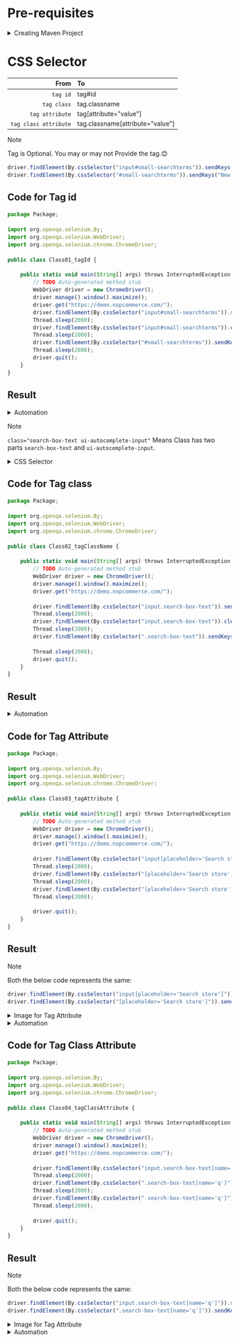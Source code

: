 # Pre-requisites
<details>
  <summary>Creating Maven Project</summary>

  <img alt="Image" src="https://github.com/RouthKiranBabu/Masai-School-Journey/blob/main/Lectures/Selenium/Part022_Locators/imgvid/Prerequisites.gif"> </img>
</details>

# CSS Selector

<div align = center>
  
|From|To|
|--:|:--|
|`tag id`|tag#id|
|`tag class`|tag.classname|
|`tag attribute`|tag[attribute="value"]|
|`tag class attribute`|tag.classname[attribute="value"]|
</div>

>[!NOTE]
>Tag is Optional. You may or may not Provide the tag.😊
>```javascript
>driver.findElement(By.cssSelector("input#small-searchterms")).sendKeys("T-Shirts");
>driver.findElement(By.cssSelector("#small-searchterms")).sendKeys("New T-Shirts");
>```

## Code for Tag id
```javascript
package Package;

import org.openqa.selenium.By;
import org.openqa.selenium.WebDriver;
import org.openqa.selenium.chrome.ChromeDriver;

public class Class01_tagId {

	public static void main(String[] args) throws InterruptedException {
		// TODO Auto-generated method stub
		WebDriver driver = new ChromeDriver();
		driver.manage().window().maximize();
		driver.get("https://demo.nopcommerce.com/");
		driver.findElement(By.cssSelector("input#small-searchterms")).sendKeys("T-Shirts");
		Thread.sleep(2000);
		driver.findElement(By.cssSelector("input#small-searchterms")).clear();
		Thread.sleep(2000);
		driver.findElement(By.cssSelector("#small-searchterms")).sendKeys("New T-Shirts");
		Thread.sleep(2000);
		driver.quit();
	}
}
```
## Result

<details>
  <summary>Automation</summary>

  <img alt="Image" src="./imgvid/tagid.gif" width = 100%> </img>
</details>

>[!NOTE]
>`class="search-box-text ui-autocomplete-input"` Means Class has two parts `search-box-text` and `ui-autocomplete-input`.
><details>
>  <summary>CSS Selector</summary>
>
>  <img alt="Image" src="./imgvid/inputsearchterms.png"> </img>
></details>

## Code for Tag class
```javascript
package Package;

import org.openqa.selenium.By;
import org.openqa.selenium.WebDriver;
import org.openqa.selenium.chrome.ChromeDriver;

public class Class02_tagClassName {

	public static void main(String[] args) throws InterruptedException {
		// TODO Auto-generated method stub
		WebDriver driver = new ChromeDriver();
		driver.manage().window().maximize();
		driver.get("https://demo.nopcommerce.com/");
		
		driver.findElement(By.cssSelector("input.search-box-text")).sendKeys("T-Shirts");
		Thread.sleep(2000);
		driver.findElement(By.cssSelector("input.search-box-text")).clear();
		Thread.sleep(2000);
		driver.findElement(By.cssSelector(".search-box-text")).sendKeys("New T-Shirts");
		
		Thread.sleep(2000);
		driver.quit();
	}
}
```
## Result

<details>
  <summary>Automation</summary>

  <img alt="Image" src="./imgvid/tagclass.gif" width = 100%> </img>
</details>

## Code for Tag Attribute
```javascript
package Package;

import org.openqa.selenium.By;
import org.openqa.selenium.WebDriver;
import org.openqa.selenium.chrome.ChromeDriver;

public class Class03_tagAttribute {

	public static void main(String[] args) throws InterruptedException {
		// TODO Auto-generated method stub
		WebDriver driver = new ChromeDriver();
		driver.manage().window().maximize();
		driver.get("https://demo.nopcommerce.com/");
		
		driver.findElement(By.cssSelector("input[placeholder='Search store']")).sendKeys("T-Shirts");
		Thread.sleep(2000);
		driver.findElement(By.cssSelector("[placeholder='Search store']")).clear();
		Thread.sleep(2000);
		driver.findElement(By.cssSelector("[placeholder='Search store']")).sendKeys("T-Shirts");
		Thread.sleep(2000);
		
		driver.quit();
	}
}
```
## Result
>[!NOTE]
>Both the below code represents the same:
>```javascript
>driver.findElement(By.cssSelector("input[placeholder='Search store']")).sendKeys("T-Shirts");
>driver.findElement(By.cssSelector("[placeholder='Search store']")).sendKeys("T-Shirts");
>```
><details>
>  <summary>Image for Tag Attribute</summary>
>
>  <img alt="Image" src="./imgvid/tagattribute.png"> </img>
></details>
<details>
  <summary>Automation</summary>

  <img alt="Image" src="./imgvid/tagattribute.gif"> </img>
</details>

## Code for Tag Class Attribute
```javascript
package Package;

import org.openqa.selenium.By;
import org.openqa.selenium.WebDriver;
import org.openqa.selenium.chrome.ChromeDriver;

public class Class04_tagClassAttribute {

	public static void main(String[] args) throws InterruptedException {
		// TODO Auto-generated method stub
		WebDriver driver = new ChromeDriver();
		driver.manage().window().maximize();
		driver.get("https://demo.nopcommerce.com/");
		
		driver.findElement(By.cssSelector("input.search-box-text[name='q']")).sendKeys("T-Shirts");
		Thread.sleep(2000);
		driver.findElement(By.cssSelector(".search-box-text[name='q']")).clear();
		Thread.sleep(2000);
		driver.findElement(By.cssSelector(".search-box-text[name='q']")).sendKeys("T-Shirts");
		Thread.sleep(2000);
		
		driver.quit();
	}
}
```
## Result
>[!NOTE]
>Both the below code represents the same:
>```javascript
>driver.findElement(By.cssSelector("input.search-box-text[name='q']")).sendKeys("T-Shirts");
>driver.findElement(By.cssSelector(".search-box-text[name='q']")).sendKeys("T-Shirts");
>```
><details>
>  <summary>Image for Tag Attribute</summary>
>
>  <img alt="Image" src="./imgvid/tagclassattribute.png"> </img>
></details>
<details>
  <summary>Automation</summary>

  <img alt="Image" src="./imgvid/tagclassattribute.gif"> </img>
</details>

